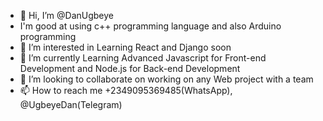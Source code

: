- 👋 Hi, I’m @DanUgbeye
- I'm good at using c++ programming language and also Arduino programming
- 👀 I’m interested in Learning React and Django soon
- 🌱 I’m currently Learning Advanced Javascript for Front-end Development and Node.js for Back-end Development
- 💞️ I’m looking to collaborate on working on any Web project with a team
- 📫 How to reach me +2349095369485(WhatsApp), @UgbeyeDan(Telegram)

<!---
DanUgbeye/DanUgbeye is a ✨ special ✨ repository because its `README.md` (this file) appears on your GitHub profile.
You can click the Preview link to take a look at your changes.
--->
